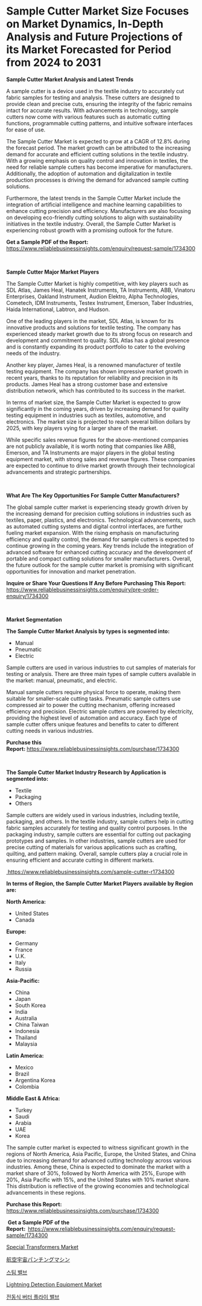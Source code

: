 <p><h1>Sample Cutter Market Size Focuses on Market Dynamics, In-Depth Analysis and Future Projections of its Market Forecasted for Period from 2024 to 2031</h1></p><p><strong>Sample Cutter Market Analysis and Latest Trends</strong></p>
<p><p>A sample cutter is a device used in the textile industry to accurately cut fabric samples for testing and analysis. These cutters are designed to provide clean and precise cuts, ensuring the integrity of the fabric remains intact for accurate results. With advancements in technology, sample cutters now come with various features such as automatic cutting functions, programmable cutting patterns, and intuitive software interfaces for ease of use.</p><p>The Sample Cutter Market is expected to grow at a CAGR of 12.8% during the forecast period. The market growth can be attributed to the increasing demand for accurate and efficient cutting solutions in the textile industry. With a growing emphasis on quality control and innovation in textiles, the need for reliable sample cutters has become imperative for manufacturers. Additionally, the adoption of automation and digitalization in textile production processes is driving the demand for advanced sample cutting solutions.</p><p>Furthermore, the latest trends in the Sample Cutter Market include the integration of artificial intelligence and machine learning capabilities to enhance cutting precision and efficiency. Manufacturers are also focusing on developing eco-friendly cutting solutions to align with sustainability initiatives in the textile industry. Overall, the Sample Cutter Market is experiencing robust growth with a promising outlook for the future.</p></p>
<p><strong>Get a Sample PDF of the Report:&nbsp;</strong> <a href="https://www.reliablebusinessinsights.com/enquiry/request-sample/1734300">https://www.reliablebusinessinsights.com/enquiry/request-sample/1734300</a></p>
<p>&nbsp;</p>
<p><strong>Sample Cutter Major Market Players</strong></p>
<p><p>The Sample Cutter Market is highly competitive, with key players such as SDL Atlas, James Heal, Hanatek Instruments, TA Instruments, ABB, Vinatoru Enterprises, Oakland Instrument, Audion Elektro, Alpha Technologies, Cometech, IDM Instruments, Testex Instrument, Emerson, Taber Industries, Haida International, Labtron, and Hudson. </p><p>One of the leading players in the market, SDL Atlas, is known for its innovative products and solutions for textile testing. The company has experienced steady market growth due to its strong focus on research and development and commitment to quality. SDL Atlas has a global presence and is constantly expanding its product portfolio to cater to the evolving needs of the industry. </p><p>Another key player, James Heal, is a renowned manufacturer of textile testing equipment. The company has shown impressive market growth in recent years, thanks to its reputation for reliability and precision in its products. James Heal has a strong customer base and extensive distribution network, which has contributed to its success in the market.</p><p>In terms of market size, the Sample Cutter Market is expected to grow significantly in the coming years, driven by increasing demand for quality testing equipment in industries such as textiles, automotive, and electronics. The market size is projected to reach several billion dollars by 2025, with key players vying for a larger share of the market.</p><p>While specific sales revenue figures for the above-mentioned companies are not publicly available, it is worth noting that companies like ABB, Emerson, and TA Instruments are major players in the global testing equipment market, with strong sales and revenue figures. These companies are expected to continue to drive market growth through their technological advancements and strategic partnerships.</p></p>
<p>&nbsp;</p>
<p><strong>What Are The Key Opportunities For Sample Cutter Manufacturers?</strong></p>
<p><p>The global sample cutter market is experiencing steady growth driven by the increasing demand for precision cutting solutions in industries such as textiles, paper, plastics, and electronics. Technological advancements, such as automated cutting systems and digital control interfaces, are further fueling market expansion. With the rising emphasis on manufacturing efficiency and quality control, the demand for sample cutters is expected to continue growing in the coming years. Key trends include the integration of advanced software for enhanced cutting accuracy and the development of portable and compact cutting solutions for smaller manufacturers. Overall, the future outlook for the sample cutter market is promising with significant opportunities for innovation and market penetration.</p></p>
<p><strong>Inquire or Share Your Questions If Any Before Purchasing This Report:</strong> <a href="https://www.reliablebusinessinsights.com/enquiry/pre-order-enquiry/1734300">https://www.reliablebusinessinsights.com/enquiry/pre-order-enquiry/1734300</a></p>
<p>&nbsp;</p>
<p><strong>Market Segmentation</strong></p>
<p><strong>The Sample Cutter Market Analysis by types is segmented into:</strong></p>
<p><ul><li>Manual</li><li>Pneumatic</li><li>Electric</li></ul></p>
<p><p>Sample cutters are used in various industries to cut samples of materials for testing or analysis. There are three main types of sample cutters available in the market: manual, pneumatic, and electric. </p><p>Manual sample cutters require physical force to operate, making them suitable for smaller-scale cutting tasks. Pneumatic sample cutters use compressed air to power the cutting mechanism, offering increased efficiency and precision. Electric sample cutters are powered by electricity, providing the highest level of automation and accuracy. Each type of sample cutter offers unique features and benefits to cater to different cutting needs in various industries.</p></p>
<p><strong>Purchase this Report:&nbsp;</strong><a href="https://www.reliablebusinessinsights.com/purchase/1734300">https://www.reliablebusinessinsights.com/purchase/1734300</a></p>
<p>&nbsp;</p>
<p><strong>The Sample Cutter Market Industry Research by Application is segmented into:</strong></p>
<p><ul><li>Textile</li><li>Packaging</li><li>Others</li></ul></p>
<p><p>Sample cutters are widely used in various industries, including textile, packaging, and others. In the textile industry, sample cutters help in cutting fabric samples accurately for testing and quality control purposes. In the packaging industry, sample cutters are essential for cutting out packaging prototypes and samples. In other industries, sample cutters are used for precise cutting of materials for various applications such as crafting, quilting, and pattern making. Overall, sample cutters play a crucial role in ensuring efficient and accurate cutting in different markets.</p></p>
<p><a href="https://www.reliablebusinessinsights.com/sample-cutter-r1734300">&nbsp;https://www.reliablebusinessinsights.com/sample-cutter-r1734300</a></p>
<p><strong>In terms of Region, the Sample Cutter Market Players available by Region are:</strong></p>
<p>
    <p> <strong> North America: </strong>
        <ul>
            <li>United States</li>
            <li>Canada</li>
        </ul>
        </p> 
    <p> <strong> Europe: </strong>
        <ul>
            <li>Germany</li>
            <li>France</li>
            <li>U.K.</li>
            <li>Italy</li>
            <li>Russia</li>
        </ul>
        </p> 
    <p> <strong> Asia-Pacific: </strong>
        <ul>
            <li>China</li>
            <li>Japan</li>
            <li>South Korea</li>
            <li>India</li>
            <li>Australia</li>
            <li>China Taiwan</li>
            <li>Indonesia</li>
            <li>Thailand</li>
            <li>Malaysia</li>
        </ul>
        </p> 
    <p> <strong> Latin America: </strong>
        <ul>
            <li>Mexico</li>
            <li>Brazil</li>
            <li>Argentina Korea</li>
            <li>Colombia</li>
        </ul>
        </p> 
    <p> <strong> Middle East & Africa: </strong>
        <ul>
            <li>Turkey</li>
            <li>Saudi</li>
            <li>Arabia</li>
            <li>UAE</li>
            <li>Korea</li>
        </ul>
    </p>
    </p>
<p><p>The sample cutter market is expected to witness significant growth in the regions of North America, Asia Pacific, Europe, the United States, and China due to increasing demand for advanced cutting technology across various industries. Among these, China is expected to dominate the market with a market share of 30%, followed by North America with 25%, Europe with 20%, Asia Pacific with 15%, and the United States with 10% market share. This distribution is reflective of the growing economies and technological advancements in these regions.</p></p>
<p><strong>Purchase this Report: </strong><a href="https://www.reliablebusinessinsights.com/purchase/1734300">https://www.reliablebusinessinsights.com/purchase/1734300</a></p>
<p>&nbsp;<strong>Get a Sample PDF of the Report:&nbsp;&nbsp;</strong><a href="https://www.reliablebusinessinsights.com/enquiry/request-sample/1734300">https://www.reliablebusinessinsights.com/enquiry/request-sample/1734300</a></p>
<p><strong></strong></p>
<p><p><a href="https://github.com/zolotuy145/Market-Research-Report-List-1/blob/main/special-transformers-market.md">Special Transformers Market</a></p><p><a href="https://github.com/reliezer65/Market-Research-Report-List-2/blob/main/1633296155374.md">航空宇宙パンチングマシン</a></p><p><a href="https://github.com/nhaiquang84/Market-Research-Report-List-1/blob/main/2848858166029.md">스팀 밸브</a></p><p><a href="https://www.linkedin.com/pulse/lightning-detection-equipment-market-exploring-share-trends-future-t0kpe">Lightning Detection Equipment Market</a></p><p><a href="https://github.com/airdroplover110/Market-Research-Report-List-1/blob/main/6521661166030.md">전동식 버터 플라이 밸브</a></p></p>